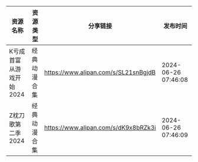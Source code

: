 | 资源名称           | 资源类型   | 分享链接                                 | 发布时间                |
| -------------- | ------ | ------------------------------------ | ------------------- |
| K亏成首富从游戏开始2024 | 经典动漫合集 | https://www.alipan.com/s/SL21snBgjdB | 2024-06-26 07:46:08 |
| Z枕刀歌第二季2024    | 经典动漫合集 | https://www.alipan.com/s/dK9x8bRZk3i | 2024-06-26 07:46:09 |
